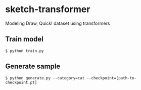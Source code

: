 # sketch-transformer
Modeling Draw, Quick! dataset using transformers

## Train model
    $ python train.py

## Generate sample
    $ python generate.py --category=cat --checkpoint=[path-to-checkpoint.pt]